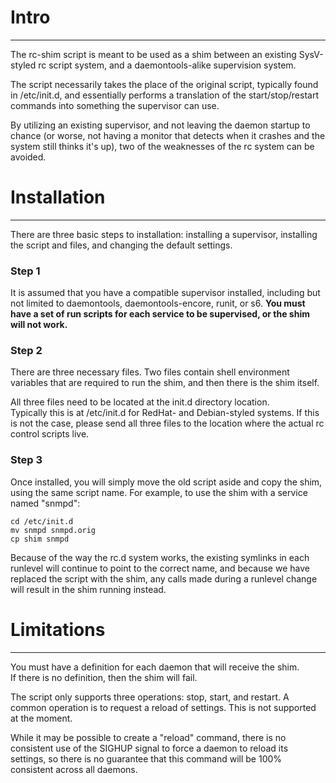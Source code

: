 # Intro #

---

The rc-shim script is meant to be used as a shim between an 
existing SysV-styled rc script system, and a daemontools-alike 
supervision system.

The script necessarily takes the place of the original script, typically 
found in /etc/init.d, and essentially performs a translation of the 
start/stop/restart commands into something the supervisor can use.

By utilizing an existing supervisor, and not leaving the daemon startup 
to chance (or worse, not having a monitor that detects when it crashes 
and the system still thinks it's up), two of the weaknesses of the rc 
system can be avoided.


# Installation #

---

There are three basic steps to installation: installing a supervisor,
installing the script and files, and changing the default settings.

### Step 1 #

It is assumed that you have a compatible supervisor installed,
including but not limited to daemontools, daemontools-encore,
runit, or s6.  **You must have a set of run scripts for each service
to be supervised, or the shim will not work.**

### Step 2 #

There are three necessary files.  Two files contain shell environment 
variables that are required to run the shim, and then there is the shim 
itself.

All three files need to be located at the init.d directory location.  
Typically this is at /etc/init.d for RedHat- and Debian-styled systems.  If
this is not the case, please send all three files to the location where
the actual rc control scripts live.

### Step 3 #

Once installed, you will simply move the old script aside and copy the 
shim, using the same script name.  For example, to use the shim
with a service named "snmpd":

    cd /etc/init.d
    mv snmpd snmpd.orig
    cp shim snmpd

Because of the way the rc.d system works, the existing symlinks in each 
runlevel will continue to point to the correct name, and because we have 
replaced the script with the shim, any calls made during a runlevel 
change will result in the shim running instead.


# Limitations #

---

You must have a definition for each daemon that will receive the shim.  
If there is no definition, then the shim will fail.

The script only supports three operations: stop, start, and restart.  A 
common operation is to request a reload of settings.  This is not 
supported at the moment.

While it may be possible to create a "reload" command, there is no 
consistent use of the SIGHUP signal to force a daemon to reload its 
settings, so there is no guarantee that this command will be 100% 
consistent across all daemons.
